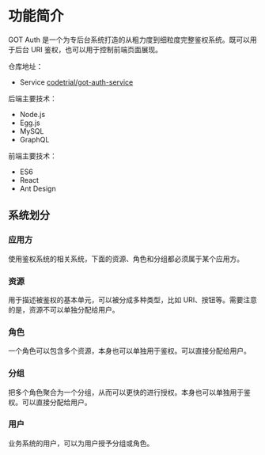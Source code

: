 # 功能简介

GOT Auth 是一个为专后台系统打造的从粗力度到细粒度完整鉴权系统。既可以用于后台 URI 鉴权，也可以用于控制前端页面展现。

仓库地址：

- Service [codetrial/got-auth-service](https://github.com/codetrial/got-auth-service)

后端主要技术：

- Node.js
- Egg.js
- MySQL
- GraphQL

前端主要技术：

- ES6
- React
- Ant Design

## 系统划分

### 应用方

使用鉴权系统的相关系统，下面的资源、角色和分组都必须属于某个应用方。

### 资源

用于描述被鉴权的基本单元，可以被分成多种类型，比如 URI、按钮等。需要注意的是，资源不可以单独分配给用户。

### 角色

一个角色可以包含多个资源，本身也可以单独用于鉴权。可以直接分配给用户。

### 分组

把多个角色聚合为一个分组，从而可以更快的进行授权。本身也可以单独用于鉴权。可以直接分配给用户。

### 用户

业务系统的用户，可以为用户授予分组或角色。
